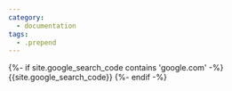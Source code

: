 ```yaml
---
category:
  - documentation
tags:
  - .prepend
---
```


{%- if site.google_search_code contains 'google.com' -%}
{{site.google_search_code}}
{%- endif -%}
